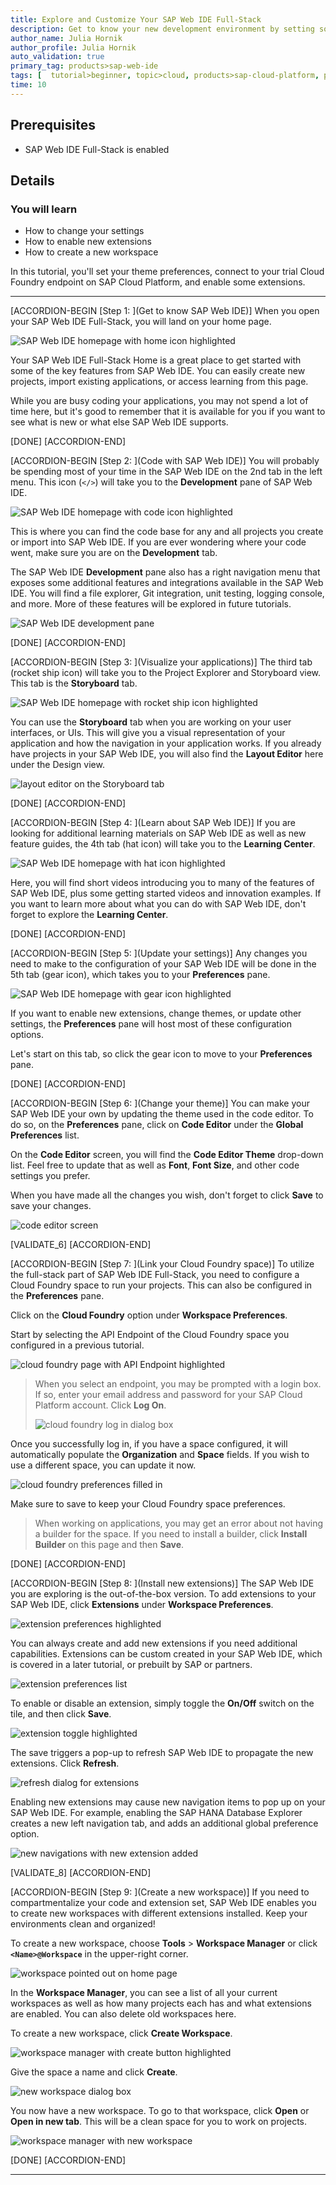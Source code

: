 ```yaml
---
title: Explore and Customize Your SAP Web IDE Full-Stack
description: Get to know your new development environment by setting some of the preferences.
author_name: Julia Hornik
author_profile: Julia Hornik
auto_validation: true
primary_tag: products>sap-web-ide
tags: [  tutorial>beginner, topic>cloud, products>sap-cloud-platform, products>sap-web-ide ]
time: 10
---
```


## Prerequisites  
 - SAP Web IDE Full-Stack is enabled

## Details
### You will learn  
  - How to change your settings
  - How to enable new extensions
  - How to create a new workspace

 In this tutorial, you'll set your theme preferences, connect to your trial Cloud Foundry endpoint on SAP Cloud Platform, and enable some extensions.

---

[ACCORDION-BEGIN [Step 1: ](Get to know SAP Web IDE)]
When you open your SAP Web IDE Full-Stack, you will land on your home page.

![SAP Web IDE homepage with home icon highlighted](1.png)

Your SAP Web IDE Full-Stack Home is a great place to get started with some of the key features from SAP Web IDE. You can easily create new projects, import existing applications, or access learning from this page.

While you are busy coding your applications, you may not spend a lot of time here, but it's good to remember that it is available for you if you want to see what is new or what else SAP Web IDE supports.

[DONE]
[ACCORDION-END]

[ACCORDION-BEGIN [Step 2: ](Code with SAP Web IDE)]
You will probably be spending most of your time in the SAP Web IDE on the 2nd tab in the left menu. This icon (`</>`) will take you to the **Development** pane of SAP Web IDE.

![SAP Web IDE homepage with code icon highlighted](2.png)

This is where you can find the code base for any and all projects you create or import into SAP Web IDE. If you are ever wondering where your code went, make sure you are on the **Development** tab.

The SAP Web IDE **Development** pane also has a right navigation menu that exposes some additional features and integrations available in the SAP Web IDE. You will find a file explorer, Git integration, unit testing, logging console, and more. More of these features will be explored in future tutorials.

![SAP Web IDE development pane](2a.png)

[DONE]
[ACCORDION-END]


[ACCORDION-BEGIN [Step 3: ](Visualize your applications)]
The third tab (rocket ship icon) will take you to the Project Explorer and Storyboard view. This tab is the **Storyboard** tab.

![SAP Web IDE homepage with rocket ship icon highlighted](3.png)

You can use the **Storyboard** tab when you are working on your user interfaces, or UIs. This will give you a visual representation of your application and how the navigation in your application works. If you already have projects in your SAP Web IDE, you will also find the **Layout Editor** here under the Design view.

![layout editor on the Storyboard tab](3a.png)

[DONE]
[ACCORDION-END]

[ACCORDION-BEGIN [Step 4: ](Learn about SAP Web IDE)]
If you are looking for additional learning materials on  SAP Web IDE as well as new feature guides, the 4th tab (hat icon) will take you to the **Learning Center**.

![SAP Web IDE homepage with hat icon highlighted](4.png)

Here, you will find short videos introducing you to many of the features of SAP Web IDE, plus some getting started videos and innovation examples. If you want to learn more about what you can do with SAP Web IDE, don't forget to explore the **Learning Center**.

[DONE]
[ACCORDION-END]

[ACCORDION-BEGIN [Step 5: ](Update your settings)]
Any changes you need to make to the configuration of your SAP Web IDE will be done in the 5th tab (gear icon), which takes you to your **Preferences** pane.

![SAP Web IDE homepage with gear icon highlighted](5.png)

If you want to enable new extensions, change themes, or update other settings, the **Preferences** pane will host most of these configuration options.

Let's start on this tab, so click the gear icon to move to your **Preferences** pane.

[DONE]
[ACCORDION-END]

[ACCORDION-BEGIN [Step 6: ](Change your theme)]
You can make your SAP Web IDE your own by updating the theme used in the code editor. To do so, on the **Preferences** pane, click on **Code Editor** under the **Global Preferences** list.

On the **Code Editor** screen, you will find the **Code Editor Theme** drop-down list. Feel free to update that as well as **Font**, **Font Size**, and other code settings you prefer.

When you have made all the changes you wish, don't forget to click **Save** to save your changes.

![code editor screen](6.png)

[VALIDATE_6]
[ACCORDION-END]

[ACCORDION-BEGIN [Step 7: ](Link your Cloud Foundry space)]
To utilize the full-stack part of SAP Web IDE Full-Stack, you need to configure a Cloud Foundry space to run your projects. This can also be configured in the **Preferences** pane.

Click on the **Cloud Foundry** option under **Workspace Preferences**.

Start by selecting the API Endpoint of the Cloud Foundry space you configured in a previous tutorial.

![cloud foundry page with API Endpoint highlighted](9.png)

>When you select an endpoint, you may be prompted with a login box. If so, enter your email address and password for your SAP Cloud Platform account. Click **Log On**.
>
>![cloud foundry log in dialog box](10.png)

Once you successfully log in, if you have a space configured, it will automatically populate the **Organization** and **Space** fields. If you wish to use a different space, you can update it now.

![cloud foundry preferences filled in](11.png)

Make sure to save to keep your Cloud Foundry space preferences.

>When working on applications, you may get an error about not having a builder for the space. If you need to install a builder, click **Install Builder** on this page and then **Save**.

[DONE]
[ACCORDION-END]

[ACCORDION-BEGIN [Step 8: ](Install new extensions)]
The SAP Web IDE you are exploring is the out-of-the-box version. To add extensions to your SAP Web IDE, click **Extensions** under **Workspace Preferences**.

![extension preferences highlighted](12.png)

You can always create and add new extensions if you need additional capabilities. Extensions can be custom created in your SAP Web IDE, which is covered in a later tutorial, or prebuilt by SAP or partners.

![extension preferences list](13.png)

To enable or disable an extension, simply toggle the **On/Off** switch on the tile, and then click **Save**.

![extension toggle highlighted ](14.png)

The save triggers a pop-up to refresh SAP Web IDE to propagate the new extensions. Click **Refresh**.

![refresh dialog for extensions](15.png)

Enabling new extensions may cause new navigation items to pop up on your SAP Web IDE. For example, enabling the SAP HANA Database Explorer creates a new left navigation tab, and adds an additional global preference option.

![new navigations with new extension added](16.png)

[VALIDATE_8]
[ACCORDION-END]

[ACCORDION-BEGIN [Step 9: ](Create a new workspace)]
If you need to compartmentalize your code and extension set, SAP Web IDE enables you to create new workspaces with different extensions installed. Keep your environments clean and organized!

To create a new workspace, choose **Tools** > **Workspace Manager** or click **`<Name>@Workspace`** in the upper-right corner.

![workspace pointed out on home page](17.png)

In the **Workspace Manager**, you can see a list of all your current workspaces as well as how many projects each has and what extensions are enabled. You can also delete old workspaces here.

To create a new workspace, click **Create Workspace**.

![workspace manager with create button highlighted](19.png)

Give the space a name and click **Create**.

![new workspace dialog box](20.png)

You now have a new workspace. To go to that workspace, click **Open** or **Open in new tab**. This will be a clean space for you to work on projects.

![workspace manager with new workspace](21.png)

[DONE]
[ACCORDION-END]

---
